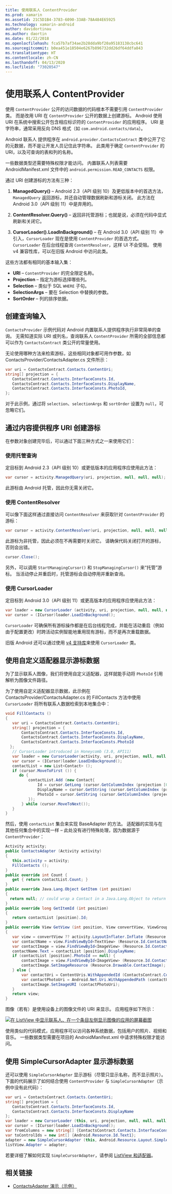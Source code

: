 ```yaml
---
title: 使用联系人 ContentProvider
ms.prod: xamarin
ms.assetid: 21C5D1B4-3783-6090-33AB-78A484E65925
ms.technology: xamarin-android
author: davidortinau
ms.author: daortin
ms.date: 01/22/2018
ms.openlocfilehash: fca57b7af34ae2b28dda9bf20a95183138cbc641
ms.sourcegitcommit: b0ea451e18504e6267b896732dd26df64ddfa843
ms.translationtype: HT
ms.contentlocale: zh-CN
ms.lasthandoff: 04/13/2020
ms.locfileid: "73020547"
---
```

# <a name="using-the-contacts-contentprovider"></a>使用联系人 ContentProvider

使用 `ContentProvider` 公开的访问数据的代码根本不需要引用 `ContentProvider` 类。 而是改用 URI 在 `ContentProvider` 公开的数据上创建游标。 Android 使用 URI 在系统中搜索公开包含相应标识符的 `ContentProvider` 的应用程序。 URI 是字符串，通常采用反向 DNS 格式（如 `com.android.contacts/data`）。

Android 联系人  提供程序在 `android.provider.ContactsContract` 类中公开了它的元数据，而不是让开发人员记住此字符串。 此类用于确定 `ContentProvider` 的 URI，以及可查询的表和列的名称。

一些数据类型还需要特殊权限才能访问。 内置联系人列表需要 AndroidManifest.xml  文件中的 `android.permission.READ_CONTACTS` 权限。

通过 URI 创建游标的方法有三种：

1. **ManagedQuery()** &ndash; Android 2.3（API 级别 10）及更低版本中的首选方法，`ManagedQuery` 返回游标，并还自动管理数据刷新和游标关闭。 此方法在 Android 3.0（API 级别 11）中是弃用的。

1. **ContentResolver.Query()** &ndash; 返回非托管游标；也就是说，必须在代码中显式刷新和关闭它。

1. **CursorLoader().LoadInBackground()** &ndash; 在 Android 3.0（API 级别 11）中引入，`CursorLoader` 现在是使用 `ContentProvider` 的首选方式。 `CursorLoader` 在后台线程查询 `ContentResolver`，这样 UI 不会受阻。
   使用 v4 兼容性库，可以在旧版 Android 中访问此类。

这些方法都有相同的基本输入集：

- **URI** &ndash; `ContentProvider` 的完全限定名称。
- **Projection** &ndash; 指定为游标选择哪些列。
- **Selection** &ndash; 类似于 SQL `WHERE` 子句。
- **SelectionArgs** &ndash; 要在 Selection 中替换的参数。
- **SortOrder** &ndash; 列的排序依据。

## <a name="creating-inputs-for-a-query"></a>创建查询输入

`ContactsProvider` 示例代码对 Android 内置联系人提供程序执行非常简单的查询。 无需知道实际 URI 或列名，查询联系人 `ContentProvider` 所需的全部信息都可以作为 `ContactsContract` 类公开的常量使用。

无论使用哪种方法来检索游标，这些相同对象都可用作参数，如 ContactsProvider/ContactsAdapter.cs  文件所示：

```csharp
var uri = ContactsContract.Contacts.ContentUri;
string[] projection = {
   ContactsContract.Contacts.InterfaceConsts.Id,
   ContactsContract.Contacts.InterfaceConsts.DisplayName,
   ContactsContract.Contacts.InterfaceConsts.PhotoId,
};
```

对于此示例，通过将 `selection`、`selectionArgs` 和 `sortOrder` 设置为 `null`，可忽略它们。

## <a name="creating-a-cursor-from-a-content-provider-uri"></a>通过内容提供程序 URI 创建游标

在参数对象创建完毕后，可以通过下面三种方式之一来使用它们：

### <a name="using-a-managed-query"></a>使用托管查询

定目标到 Android 2.3（API 级别 10）或更低版本的应用程序应使用此方法：

```csharp
var cursor = activity.ManagedQuery(uri, projection, null, null, null);
```

此游标由 Android 托管，因此你无需关闭它。

### <a name="using-contentresolver"></a>使用 ContentResolver

可以像下面这样通过直接访问 `ContentResolver` 来获取针对 `ContentProvider` 的游标：

```csharp
var cursor = activity.ContentResolver(uri, projection, null, null, null);
```

此游标为非托管，因此必须在不再需要时关闭它。
请确保代码关闭打开的游标，否则会出错。

```csharp
cursor.Close();
```

另外，可以调用 `StartManagingCursor()` 和 `StopManagingCursor()` 来“托管”游标。 当活动停止并重启时，托管游标会自动停用并重新查询。

### <a name="using-cursorloader"></a>使用 CursorLoader

定目标到 Android 3.0（API 级别 11）或更高版本的应用程序应使用此方法：

```csharp
var loader = new CursorLoader (activity, uri, projection, null, null, null);
var cursor = (ICursor)loader.LoadInBackground();
```

`CursorLoader` 可确保所有游标操作都是在后台线程完成，并能在活动重启（例如由于配置更改）时跨活动实例智能地重用现有游标，而不是再次重载数据。

旧版 Android 还可以通过使用 [v4 支持库](https://developer.android.com/tools/support-library/index.html)来使用 `CursorLoader` 类。

## <a name="displaying-the-cursor-data-with-a-custom-adapter"></a>使用自定义适配器显示游标数据

为了显示联系人图像，我们将使用自定义适配器，这样就能手动将 `PhotoId` 引用解析为图像文件路径。

为了使用自定义适配器显示数据，此示例在 ContactsProvider/ContactsAdapter.cs  的 FillContacts  方法中使用 `CursorLoader` 将所有联系人数据检索到本地集合中：

```csharp
void FillContacts ()
{
   var uri = ContactsContract.Contacts.ContentUri;
   string[] projection = {
       ContactsContract.Contacts.InterfaceConsts.Id,
       ContactsContract.Contacts.InterfaceConsts.DisplayName,
       ContactsContract.Contacts.InterfaceConsts.PhotoId
  };
   // CursorLoader introduced in Honeycomb (3.0, API11)
   var loader = new CursorLoader(activity, uri, projection, null, null, null);
   var cursor = (ICursor)loader.LoadInBackground();
   contactList = new List<Contact> ();
   if (cursor.MoveToFirst ()) {
      do {
          contactList.Add (new Contact{
              Id = cursor.GetLong (cursor.GetColumnIndex (projection [0])),
              DisplayName = cursor.GetString (cursor.GetColumnIndex (projection [1])),
              PhotoId = cursor.GetString (cursor.GetColumnIndex (projection [2]))
          });
       } while (cursor.MoveToNext());
   }
}
```

然后，使用 `contactList` 集合来实现 BaseAdapter 的方法。 适配器的实现与在其他任何集合中的实现一样 &ndash; 此处没有进行特殊处理，因为数据源于 `ContentProvider`：

```csharp
Activity activity;
public ContactsAdapter (Activity activity)
{
   this.activity = activity;
   FillContacts ();
}
public override int Count {
   get { return contactList.Count; }
}
public override Java.Lang.Object GetItem (int position)
{
  return null; // could wrap a Contact in a Java.Lang.Object to return it here if needed
}
public override long GetItemId (int position)
{
   return contactList [position].Id;
}
public override View GetView (int position, View convertView, ViewGroup parent)
{
   var view = convertView ?? activity.LayoutInflater.Inflate (Resource.Layout.ContactListItem, parent, false);
   var contactName = view.FindViewById<TextView> (Resource.Id.ContactName);
   var contactImage = view.FindViewById<ImageView> (Resource.Id.ContactImage);
   contactName.Text = contactList [position].DisplayName;
   if (contactList [position].PhotoId == null) {
       contactImage = view.FindViewById<ImageView> (Resource.Id.ContactImage);
       contactImage.SetImageResource (Resource.Drawable.ContactImage);
   } else {
       var contactUri = ContentUris.WithAppendedId (ContactsContract.Contacts.ContentUri, contactList [position].Id);
       var contactPhotoUri = Android.Net.Uri.WithAppendedPath (contactUri, Contacts.Photos.ContentDirectory);
       contactImage.SetImageURI (contactPhotoUri);
   }
   return view;
}
```

图像（若有）是使用设备上的图像文件的 URI 来显示。 应用程序如下所示：

[![在 ListView 中显示联系人、在一个条目左侧显示图像的应用的屏幕截图](contacts-contentprovider-images/contactsprovider.png)](contacts-contentprovider-images/contactsprovider.png#lightbox)

使用类似的代码模式，应用程序可以访问各种系统数据，包括用户的照片、视频和音乐。
一些数据类型需要在项目的 AndroidManifest.xml  中请求特殊权限才能访问。

## <a name="displaying-the-cursor-data-with-a-simplecursoradapter"></a>使用 SimpleCursorAdapter 显示游标数据

还可以使用 `SimpleCursorAdapter` 显示游标（尽管只显示名称，而不显示照片）。 下面的代码展示了如何结合使用 `ContentProvider` 与 `SimpleCursorAdapter`（示例中没有此代码）：

```csharp
var uri = ContactsContract.Contacts.ContentUri;
string[] projection = {
   ContactsContract.Contacts.InterfaceConsts.Id,
   ContactsContract.Contacts.InterfaceConsts.DisplayName
};
var loader = new CursorLoader (this, uri, projection, null, null, null);
var cursor = (ICursor)loader.LoadInBackground();
var fromColumns = new string[] {ContactsContract.Contacts.InterfaceConsts.DisplayName};
var toControlIds = new int[] {Android.Resource.Id.Text1};
adapter = new SimpleCursorAdapter (this, Android.Resource.Layout.SimpleListItem1, cursor, fromColumns, toControlsIds);
listView.Adapter = adapter;
```

若要详细了解如何实现 `SimpleCursorAdapter`，请参阅 [ListView 和适配器](~/android/user-interface/layouts/list-view/index.md)。

## <a name="related-links"></a>相关链接

- [ContactsAdapter 演示（示例）](https://docs.microsoft.com/samples/xamarin/monodroid-samples/platformfeatures-contactsadapterdemo)
